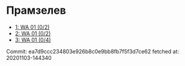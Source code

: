 # Прамзелев
- [1: WA 01 (0/2)](1.md)
- [2: WA 01 (0/2)](2.md)
- [3: WA 01 (0/4)](3.md)

Commit: ea7d9ccc234803e926b8c0e9bb8fb7f5f3d7ce62
 fetched at: 20201103-144340
